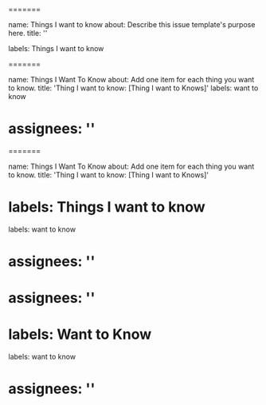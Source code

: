 
=======


name: Things I want to know
about: Describe this issue template's purpose here.
title: ''


labels: Things I want to know


=======

name: Things I Want To Know
about: Add one item for each thing you want to know.
title: 'Thing I want to know: <file in title> [Thing I want to Knows]'
labels: want to know

assignees: ''
=======
=======


name: Things I Want To Know
about: Add one item for each thing you want to know.
title: 'Thing I want to know: <file in title> [Thing I want to Knows]'

labels: Things I want to know
=======
labels: want to know


assignees: ''
=======

assignees: ''
=======
labels: Want to Know
=======
labels: want to know

assignees: ''
=======

